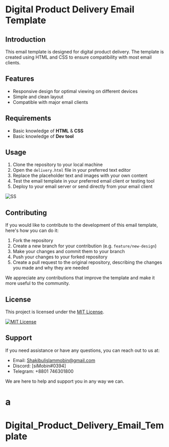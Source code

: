# Digital Product Delivery Email Template

## Introduction

This email template is designed for digital product delivery. The template is created using HTML and CSS to ensure compatibility with most email clients. 

## Features

- Responsive design for optimal viewing on different devices
- Simple and clean layout 
- Compatible with major email clients

## Requirements

- Basic knowledge of **HTML** & **CSS**
- Basic knowledge of **Dev tool**

## Usage

1. Clone the repository to your local machine
2. Open the `delivery.html` file in your preferred text editor
3. Replace the placeholder text and images with your own content
4. Test the email template in your preferred email client or testing tool
5. Deploy to your email server or send directly from your email client  
  
    
![SS](https://cdn.discordapp.com/attachments/1038786397194158142/1069882574744338502/Order_Delivery_page-0001.jpg)  

## Contributing

If you would like to contribute to the development of this email template, here's how you can do it:

1. Fork the repository
2. Create a new branch for your contribution (e.g. `feature/new-design`)
3. Make your changes and commit them to your branch
4. Push your changes to your forked repository
5. Create a pull request to the original repository, describing the changes you made and why they are needed

We appreciate any contributions that improve the template and make it more useful to the community.

## License

This project is licensed under the [MIT License](LICENSE).

[![MIT License](https://img.shields.io/badge/license-MIT-green.svg)](LICENSE)


## Support

If you need assistance or have any questions, you can reach out to us at:

- Email: Shakibulislammobin@gmail.com
- Discord: [siMobin#0394]
- Telegram: +8801 746301800

We are here to help and support you in any way we can.
# a
# Digital_Product_Delivery_Email_Template
